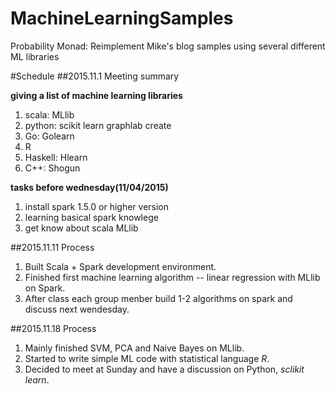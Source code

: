 # MachineLearningSamples
Probability Monad: Reimplement Mike's blog samples using several different ML libraries

#Schedule
##2015.11.1 Meeting summary

**giving a list of machine learning libraries**

1. scala: MLlib
2. python: scikit learn 
           graphlab create
3. Go:    Golearn
4. R
5. Haskell: Hlearn
6. C++:     Shogun

**tasks before wednesday(11/04/2015)**

1. install spark 1.5.0 or higher version
2. learning basical spark knowlege
3. get know about scala MLlib

##2015.11.11 Process

1. Built Scala + Spark development environment.
2. Finished first machine learning algorithm -- linear regression with MLlib on Spark.
3. After class each group menber build 1-2 algorithms on spark and discuss next wendesday.

##2015.11.18 Process

1. Mainly finished SVM, PCA and Naive Bayes on MLlib.
2. Started to write simple ML code with statistical language *R*.
3. Decided to meet at Sunday and have a discussion on Python, *sclikit learn*.